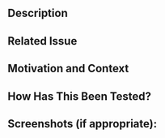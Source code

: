 <!--- Provide a general summary of your changes in the Title above -->
<!--- Read the docs/PULL_REQUESTS.md -->

## Description
<!--- Describe your changes but try to be as concise as possible -->

## Related Issue
<!--- This project only accepts pull requests related to open issues -->
<!--- If suggesting a new feature or change, please discuss it in an issue first -->
<!--- If fixing a bug, there should be an issue describing it with steps to reproduce -->
<!--- Please link to the issue here: -->

## Motivation and Context
<!--- Why is this change required? What problem does it solve? -->
<!--- If it fixes an open issue, please link to the issue here. -->

## How Has This Been Tested?
<!--- Please describe in detail how you tested your changes. -->
<!--- Include details of your testing environment and the tests you ran to -->
<!--- See how your change affects other areas of the code, etc. -->

## Screenshots (if appropriate):
